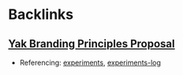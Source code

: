 
# Backlinks
## [Yak Branding Principles Proposal](<Yak Branding Principles Proposal.md>)
- Referencing: [experiments](<experiments.md>), [experiments-log](<experiments-log.md>)

